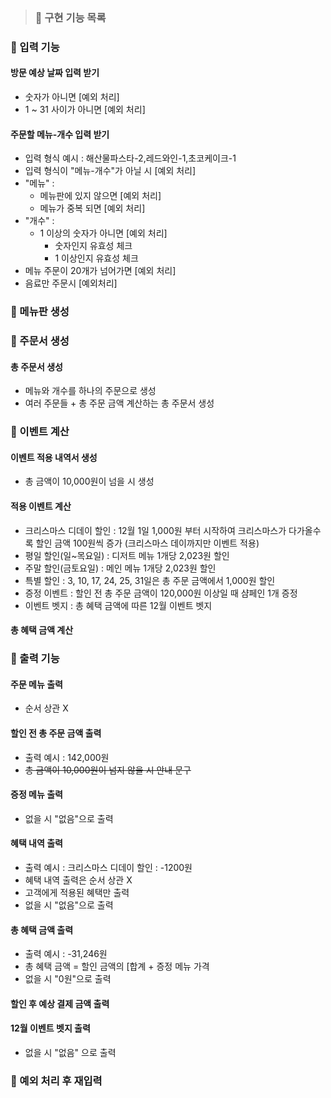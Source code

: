 > ### 📝 구현 기능 목록 

### 📌 입력 기능
#### 방문 예상 날짜 입력 받기
- 숫자가 아니면 [예외 처리] 
- 1 ~ 31 사이가 아니면 [예외 처리] 

#### 주문할 메뉴-개수 입력 받기
- 입력 형식 예시 : 해산물파스타-2,레드와인-1,초코케이크-1
- 입력 형식이 "메뉴-개수"가 아닐 시 [예외 처리] 
- "메뉴" : 
  - 메뉴판에 있지 않으면 [예외 처리] 
  - 메뉴가 중복 되면 [예외 처리] 
- "개수" :
  - 1 이상의 숫자가 아니면 [예외 처리] 
    - 숫자인지 유효성 체크
    - 1 이상인지 유효성 체크
- 메뉴 주문이 20개가 넘어가면 [예외 처리] 
- 음료만 주문시 [예외처리] 

### 📌 메뉴판 생성

### 📌 주문서 생성
#### 총 주문서 생성
- 메뉴와 개수를 하나의 주문으로 생성
- 여러 주문들 + 총 주문 금액 계산하는 총 주문서 생성

### 📌 이벤트 계산
#### 이벤트 적용 내역서 생성
- 총 금액이 10,000원이 넘을 시 생성
#### 적용 이벤트 계산
- 크리스마스 디데이 할인 : 12월 1일 1,000원 부터 시작하여 크리스마스가 다가올수록 할인 금액 100원씩 증가 (크리스마스 데이까지만 이벤트 적용)
- 평일 할인(일~목요일) : 디저트 메뉴 1개당 2,023원 할인
- 주말 할인(금토요일) : 메인 메뉴 1개당 2,023원 할인
- 특별 할인 : 3, 10, 17, 24, 25, 31일은 총 주문 금액에서 1,000원 할인
- 증정 이벤트 : 할인 전 총 주문 금액이 120,000원 이상일 때 샴페인 1개 증정
- 이벤트 벳지 : 총 혜택 금액에 따른 12월 이벤트 벳지
#### 총 혜택 금액 계산

### 📌 출력 기능
#### 주문 메뉴 출력
-    순서 상관 X

#### 할인 전 총 주문 금액 출력
- 출력 예시 : 142,000원
- ~~총 금액이 10,000원이 넘지 않을 시 안내 문구~~

#### 증정 메뉴 출력
- 없을 시 "없음"으로 출력

#### 혜택 내역 출력
- 출력 예시 : 크리스마스 디데이 할인 : -1200원
- 혜택 내역 출력은 순서 상관 X
- 고객에게 적용된 혜택만 출력
- 없을 시 "없음"으로 출력

#### 총 혜택 금액 출력
- 출력 예시 : -31,246원
- 총 혜택 금액 = 할인 금액의 [합계 + 증정 메뉴 가격
- 없을 시 "0원"으로 출력
#### 할인 후 예상 결제 금액 출력

#### 12월 이벤트 벳지 출력
- 없을 시 "없음" 으로 출력

### 📌 예외 처리 후 재입력

